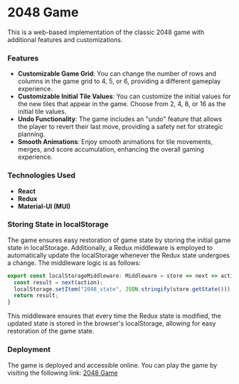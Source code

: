 # 2048 Game

This is a web-based implementation of the classic 2048 game with additional features and customizations.

### Features

- **Customizable Game Grid**: You can change the number of rows and columns in the game grid to 4, 5, or 6, providing a different gameplay experience.
- **Customizable Initial Tile Values**: You can customize the initial values for the new tiles that appear in the game. Choose from 2, 4, 8, or 16 as the initial tile values.
- **Undo Functionality**: The game includes an "undo" feature that allows the player to revert their last move, providing a safety net for strategic planning.
- **Smooth Animations**: Enjoy smooth animations for tile movements, merges, and score accumulation, enhancing the overall gaming experience.

### Technologies Used

- **React**
- **Redux**
- **Material-UI (MUI)**
  
### Storing State in localStorage

The game ensures easy restoration of game state by storing the initial game state in localStorage. Additionally, a Redux middleware is employed to automatically update the localStorage whenever the Redux state undergoes a change. The middleware logic is as follows:

```javascript
export const localStorageMiddleware: Middleware = store => next => action => {
  const result = next(action);
  localStorage.setItem("2048_state", JSON.stringify(store.getState()));
  return result;
}
```

This middleware ensures that every time the Redux state is modified, the updated state is stored in the browser's localStorage, allowing for easy restoration of the game state.

### Deployment

The game is deployed and accessible online. You can play the game by visiting the following link: [2048 Game](https://qyunhuang.github.io/2048-react/)


